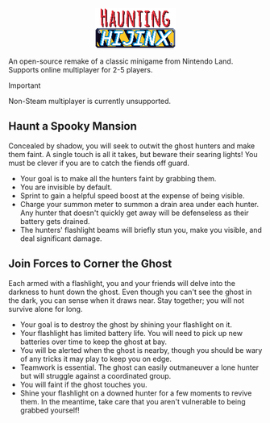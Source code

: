 <p align="center">
  <img src="https://github.com/zibetnu/haunting-hijinx/blob/main/assets/logo.png"/>
</p>

An open-source remake of a classic minigame from Nintendo Land. Supports online multiplayer for 2-5 players.

> [!IMPORTANT]
> Non-Steam multiplayer is currently unsupported.

## Haunt a Spooky Mansion

Concealed by shadow, you will seek to outwit the ghost hunters and make them faint. A single touch is all it takes, but beware their searing lights! You must be clever if you are to catch the fiends off guard.

- Your goal is to make all the hunters faint by grabbing them.
- You are invisible by default.
- Sprint to gain a helpful speed boost at the expense of being visible.
- Charge your summon meter to summon a drain area under each hunter. Any hunter that doesn't quickly get away will be defenseless as their battery gets drained.
- The hunters' flashlight beams will briefly stun you, make you visible, and deal significant damage.

## Join Forces to Corner the Ghost

Each armed with a flashlight, you and your friends will delve into the darkness to hunt down the ghost. Even though you can't see the ghost in the dark, you can sense when it draws near. Stay together; you will not survive alone for long.

- Your goal is to destroy the ghost by shining your flashlight on it.
- Your flashlight has limited battery life. You will need to pick up new batteries over time to keep the ghost at bay.
- You will be alerted when the ghost is nearby, though you should be wary of any tricks it may play to keep you on edge.
- Teamwork is essential. The ghost can easily outmaneuver a lone hunter but will struggle against a coordinated group.
- You will faint if the ghost touches you.
- Shine your flashlight on a downed hunter for a few moments to revive them. In the meantime, take care that you aren't vulnerable to being grabbed yourself!
